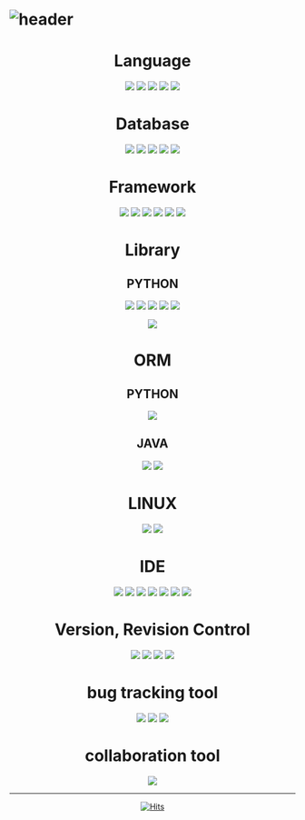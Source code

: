 # ![header](https://capsule-render.vercel.app/api?type=waving&color=auto&height=200&section=header&text=KIMJUNGYIN&fontSize=50)


<center>

# Language
<img src="https://img.shields.io/badge/Python-3766AB?style=flat-square&logo=Python&logoColor=white"/></a>
<img src="https://img.shields.io/badge/Java-007396?style=flat-square&logo=Java&logoColor=white"/></a>
<img src="https://img.shields.io/badge/JavaScript-F7DF1E?style=flat-square&logo=JavaScript&logoColor=white"/></a>
<img src="https://img.shields.io/badge/CSS3-1572B6?style=flat-square&logo=CSS3&logoColor=white"/></a>
<img src="https://img.shields.io/badge/HTML5-E34F26?style=flat-square&logo=HTML5&logoColor=white"/></a>

# Database
<img src="https://img.shields.io/badge/Oracle-F80000?style=flat-square&logo=Oracle&logoColor=white"/></a>
<img src="https://img.shields.io/badge/MySQL-4479A1?style=flat-square&logo=MySQL&logoColor=white"/></a>
<img src="https://img.shields.io/badge/MariaDB
-003545?style=flat-square&logo=MariaDB
&logoColor=white"/></a>
<img src="https://img.shields.io/badge/Tibero-F96F29?style=flat-square&logo=Tibero&logoColor=white"/></a>
<img src="https://img.shields.io/badge/Altibase
-1B6AC6?style=flat-square&logo=Altibase
&logoColor=white"/></a>


# Framework
<img src="https://img.shields.io/badge/Flask-000000?style=flat-square&logo=Flask&logoColor=white"/></a>
<img src="https://img.shields.io/badge/Sanic-000000?style=flat-square&logo=Sanic&logoColor=white"/></a>
<img src="https://img.shields.io/badge/Django-092E20?style=flat-square&logo=Django&logoColor=white"/></a>
<img src="https://img.shields.io/badge/Spring-6DB33F?style=flat-square&logo=Spring&logoColor=white"/></a>
<img src="https://img.shields.io/badge/Spring Boot-6DB33F?style=flat-square&logo=Spring Boot&logoColor=white"/></a>
<img src="https://img.shields.io/badge/Node.js-339933?style=flat-square&logo=Node.js&logoColor=white"/></a>



# Library
## PYTHON
<img src="https://img.shields.io/badge/Beautiful Soup-3776AB?style=flat-square&logo=Beautiful Soup&logoColor=white"/></a>
<img src="https://img.shields.io/badge/requests-3776AB?style=flat-square&logo=requests&logoColor=white"/></a>
<img src="https://img.shields.io/badge/selenium-43B02A?style=flat-square&logo=selenium&logoColor=white"/></a>
<img src="https://img.shields.io/badge/PyMySQL-{COLOR}?style=flat-square&logo=PyMySQL&logoColor=white"/></a>
<img src="https://img.shields.io/badge/NumPy-013243?style=flat-square&logo=NumPy&logoColor=white"/></a>

<img src="https://img.shields.io/badge/{NAME}-{COLOR}?style=flat-square&logo={NAME}&logoColor=white"/></a>

# ORM
## PYTHON
<img src="https://img.shields.io/badge/SQLAlchemy-000000?style=flat-square&logo=SQLAlchemy&logoColor=white"/></a>

## JAVA
<img src="https://img.shields.io/badge/JPA-000000?style=flat-square&logo=JPA&logoColor=white"/></a>
<img src="https://img.shields.io/badge/MyBatis-2C2255?style=flat-square&logo=MyBatis&logoColor=white"/></a>


# LINUX
<img src="https://img.shields.io/badge/CentOS-262577?style=flat-square&logo=CentOS&logoColor=white"/>
<img src="https://img.shields.io/badge/Ubuntu-E95420?style=flat-square&logo=Ubuntu&logoColor=white"/>


# IDE
<img src="https://img.shields.io/badge/IntelliJ IDEA-000000?style=flat-square&logo=IntelliJ IDEA&logoColor=white"/></a>
<img src="https://img.shields.io/badge/PyCharm-000000?style=flat-square&logo=PyCharm&logoColor=white"/></a>
<img src="https://img.shields.io/badge/Eclipse IDE-2C2255?style=flat-square&logo=Eclipse IDE&logoColor=white"/></a>
<img src="https://img.shields.io/badge/Visual Studio Code-007ACC?style=flat-square&logo=Visual Studio Code&logoColor=white"/></a>
<img src="https://img.shields.io/badge/Apache NetBeans IDE-1B6AC6?style=flat-square&logo=Apache NetBeans IDE&logoColor=white"/></a>
<img src="https://img.shields.io/badge/Jupyter Notebook-F37626?style=flat-square&logo=Jupyter&logoColor=white"/></a>
<img src="https://img.shields.io/badge/Notepad%2B%2B-90E59A?style=flat-square&logo=Notepad%2B%2B&logoColor=white"/></a>
# Version, Revision Control
<img src="https://img.shields.io/badge/Git-F05032?style=flat-square&logo=Git&logoColor=white"/></a>
<img src="https://img.shields.io/badge/SVN-000000?style=flat-square&logo=SVN&logoColor=white"/></a>
<img src="https://img.shields.io/badge/GitHub-181717?style=flat-square&logo=GitHub&logoColor=white"/></a>
<img src="https://img.shields.io/badge/Tortoise SVN-000000?style=flat-square&logo=Tortoise SVN&logoColor=white"/></a>

# bug tracking tool
<img src="https://img.shields.io/badge/Jira-0052CC?style=flat-square&logo=Jira&logoColor=white"/></a>
<img src="https://img.shields.io/badge/Mantis-00A672?style=flat-square&logo=Mantis&logoColor=white"/></a>
<img src="https://img.shields.io/badge/Redmine-DC382D?style=flat-square&logo=Redmine&logoColor=white"/></a>

# collaboration tool
<img src="https://img.shields.io/badge/Slack-4A154B?style=flat-square&logo=Slack&logoColor=white"/></a>




-----


[![Hits](https://hits.seeyoufarm.com/api/count/incr/badge.svg?url=https%3A%2F%2Fgithub.com%2Fnoelcool%2F&count_bg=%233DAEC8&title_bg=%23555555&icon=&icon_color=%23E7E7E7&title=hits&edge_flat=false)](https://hits.seeyoufarm.com)

</center>